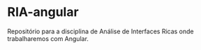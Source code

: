 # RIA-angular
Repositório para a disciplina de Análise de Interfaces Ricas onde trabalharemos com Angular.
